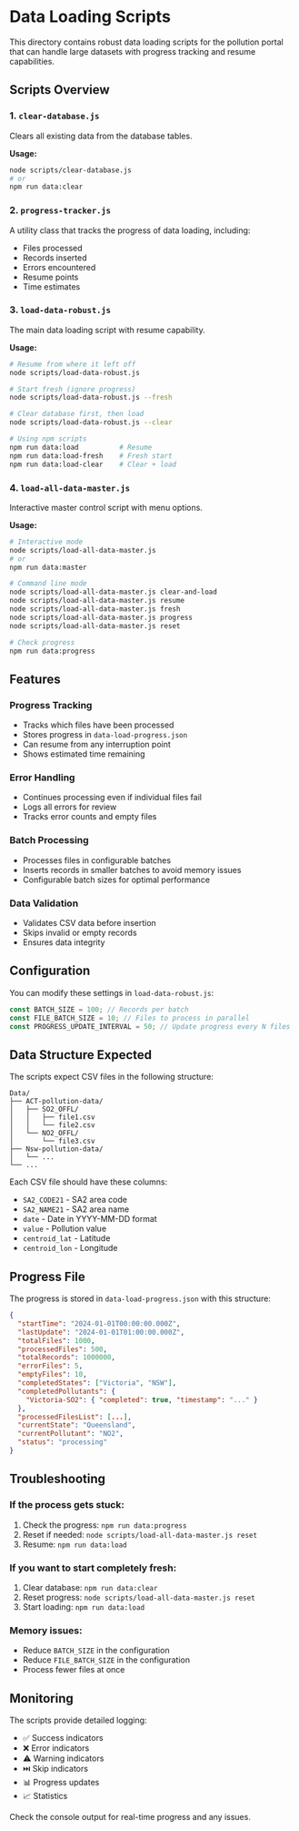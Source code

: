 # Data Loading Scripts

This directory contains robust data loading scripts for the pollution portal that can handle large datasets with progress tracking and resume capabilities.

## Scripts Overview

### 1. `clear-database.js`
Clears all existing data from the database tables.

**Usage:**
```bash
node scripts/clear-database.js
# or
npm run data:clear
```

### 2. `progress-tracker.js`
A utility class that tracks the progress of data loading, including:
- Files processed
- Records inserted
- Errors encountered
- Resume points
- Time estimates

### 3. `load-data-robust.js`
The main data loading script with resume capability.

**Usage:**
```bash
# Resume from where it left off
node scripts/load-data-robust.js

# Start fresh (ignore progress)
node scripts/load-data-robust.js --fresh

# Clear database first, then load
node scripts/load-data-robust.js --clear

# Using npm scripts
npm run data:load          # Resume
npm run data:load-fresh    # Fresh start
npm run data:load-clear    # Clear + load
```

### 4. `load-all-data-master.js`
Interactive master control script with menu options.

**Usage:**
```bash
# Interactive mode
node scripts/load-all-data-master.js
# or
npm run data:master

# Command line mode
node scripts/load-all-data-master.js clear-and-load
node scripts/load-all-data-master.js resume
node scripts/load-all-data-master.js fresh
node scripts/load-all-data-master.js progress
node scripts/load-all-data-master.js reset

# Check progress
npm run data:progress
```

## Features

### Progress Tracking
- Tracks which files have been processed
- Stores progress in `data-load-progress.json`
- Can resume from any interruption point
- Shows estimated time remaining

### Error Handling
- Continues processing even if individual files fail
- Logs all errors for review
- Tracks error counts and empty files

### Batch Processing
- Processes files in configurable batches
- Inserts records in smaller batches to avoid memory issues
- Configurable batch sizes for optimal performance

### Data Validation
- Validates CSV data before insertion
- Skips invalid or empty records
- Ensures data integrity

## Configuration

You can modify these settings in `load-data-robust.js`:

```javascript
const BATCH_SIZE = 100; // Records per batch
const FILE_BATCH_SIZE = 10; // Files to process in parallel
const PROGRESS_UPDATE_INTERVAL = 50; // Update progress every N files
```

## Data Structure Expected

The scripts expect CSV files in the following structure:
```
Data/
├── ACT-pollution-data/
│   ├── SO2_OFFL/
│   │   ├── file1.csv
│   │   └── file2.csv
│   └── NO2_OFFL/
│       └── file3.csv
├── Nsw-pollution-data/
│   └── ...
└── ...
```

Each CSV file should have these columns:
- `SA2_CODE21` - SA2 area code
- `SA2_NAME21` - SA2 area name
- `date` - Date in YYYY-MM-DD format
- `value` - Pollution value
- `centroid_lat` - Latitude
- `centroid_lon` - Longitude

## Progress File

The progress is stored in `data-load-progress.json` with this structure:
```json
{
  "startTime": "2024-01-01T00:00:00.000Z",
  "lastUpdate": "2024-01-01T01:00:00.000Z",
  "totalFiles": 1000,
  "processedFiles": 500,
  "totalRecords": 1000000,
  "errorFiles": 5,
  "emptyFiles": 10,
  "completedStates": ["Victoria", "NSW"],
  "completedPollutants": {
    "Victoria-SO2": { "completed": true, "timestamp": "..." }
  },
  "processedFilesList": [...],
  "currentState": "Queensland",
  "currentPollutant": "NO2",
  "status": "processing"
}
```

## Troubleshooting

### If the process gets stuck:
1. Check the progress: `npm run data:progress`
2. Reset if needed: `node scripts/load-all-data-master.js reset`
3. Resume: `npm run data:load`

### If you want to start completely fresh:
1. Clear database: `npm run data:clear`
2. Reset progress: `node scripts/load-all-data-master.js reset`
3. Start loading: `npm run data:load`

### Memory issues:
- Reduce `BATCH_SIZE` in the configuration
- Reduce `FILE_BATCH_SIZE` in the configuration
- Process fewer files at once

## Monitoring

The scripts provide detailed logging:
- ✅ Success indicators
- ❌ Error indicators  
- ⚠️ Warning indicators
- ⏭️ Skip indicators
- 📊 Progress updates
- 📈 Statistics

Check the console output for real-time progress and any issues.
